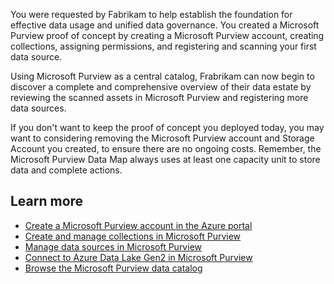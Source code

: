 You were requested by Fabrikam to help establish the foundation for effective data usage and unified data governance. You created a Microsoft Purview proof of concept by creating a Microsoft Purview account, creating collections, assigning permissions, and registering and scanning your first data source.

Using Microsoft Purview as a central catalog, Frabrikam can now begin to discover a complete and comprehensive overview of their data estate by reviewing the scanned assets in Microsoft Purview and registering more data sources.

If you don't want to keep the proof of concept you deployed today, you may want to considering removing the Microsoft Purview account and Storage Account you created, to ensure there are no ongoing costs. Remember, the Microsoft Purview Data Map always uses at least one capacity unit to store data and complete actions.

## Learn more

- [Create a Microsoft Purview account in the Azure portal](/azure/purview/create-catalog-portal)
- [Create and manage collections in Microsoft Purview](/azure/purview/how-to-create-and-manage-collections)
- [Manage data sources in Microsoft Purview](/azure/purview/manage-data-sources)
- [Connect to Azure Data Lake Gen2 in Microsoft Purview](/azure/purview/register-scan-adls-gen2)
- [Browse the Microsoft Purview data catalog](/azure/purview/how-to-browse-catalog)